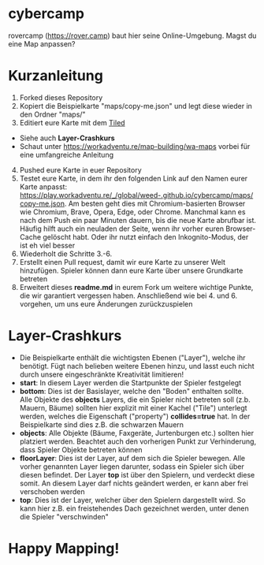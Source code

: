 # cybercamp
rovercamp (https://rover.camp) baut hier seine Online-Umgebung. Magst du eine Map anpassen?

# Kurzanleitung
1. Forked dieses Repository
2. Kopiert die Beispielkarte "maps/copy-me.json" und legt diese wieder in den Ordner "maps/"
3. Editiert eure Karte mit dem [Tiled](https://www.mapeditor.org)
  * Siehe auch **Layer-Crashkurs**
  * Schaut unter https://workadventu.re/map-building/wa-maps vorbei für eine umfangreiche Anleitung 
4. Pushed eure Karte in euer Repository
5. Testet eure Karte, in dem ihr den folgenden Link auf den Namen eurer Karte anpasst: https://play.workadventu.re/_/global/weed-.github.io/cybercamp/maps/copy-me.json. Am besten geht dies mit Chromium-basierten Browser wie Chromium, Brave, Opera, Edge, oder Chrome. Manchmal kann es nach dem Push ein paar Minuten dauern, bis die neue Karte abrufbar ist. Häufig hilft auch ein neuladen der Seite, wenn ihr vorher euren Browser-Cache gelöscht habt. Oder ihr nutzt einfach den Inkognito-Modus, der ist eh viel besser
6. Wiederholt die Schritte 3.-6.
7. Erstellt einen Pull request, damit wir eure Karte zu unserer Welt hinzufügen. Spieler können dann eure Karte über unsere Grundkarte betreten
8. Erweitert dieses **readme.md** in eurem Fork um weitere wichtige Punkte, die wir garantiert vergessen haben. Anschließend wie bei 4. und 6. vorgehen, um uns eure Änderungen zurückzuspielen

# Layer-Crashkurs
* Die Beispielkarte enthält die wichtigsten Ebenen ("Layer"), welche ihr benötigt. Fügt nach belieben weitere Ebenen hinzu, und lasst euch nicht durch unsere eingeschränkte Kreativität limitieren!
* **start**: In diesem Layer werden die Startpunkte der Spieler festgelegt
* **bottom**: Dies ist der Basislayer, welche den "Boden" enthalten sollte. Alle Objekte des **objects** Layers, die ein Spieler nicht betreten soll (z.b. Mauern, Bäume) sollten hier explizit mit einer Kachel ("Tile") unterlegt werden, welches die Eigenschaft ("property") **collides=true** hat. In der Beispielkarte sind dies z.B. die schwarzen Mauern
* **objects**: Alle Objekte (Bäume, Faxgeräte, Jurtenburgen etc.) sollten hier platziert werden. Beachtet auch den vorherigen Punkt zur Verhinderung, dass Spieler Objekte betreten können
* **floorLayer**: Dies ist der Layer, auf dem sich die Spieler bewegen. Alle vorher genannten Layer liegen darunter, sodass ein Spieler sich über diesen befindet. Der Layer **top** ist über den Spielern, und verdeckt diese somit. An diesem Layer darf nichts geändert werden, er kann aber frei verschoben werden
* **top**: Dies ist der Layer, welcher über den Spielern dargestellt wird. So kann hier z.B. ein freistehendes Dach gezeichnet werden, unter denen die Spieler "verschwinden"

# Happy Mapping!